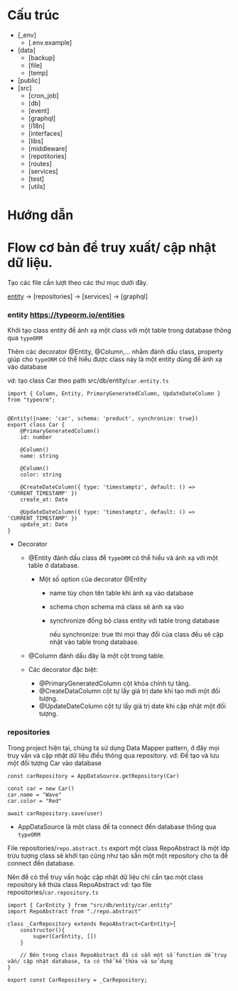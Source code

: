 # Cấu trúc
- [_env]
    - [.env.example]
- [data]
    - [backup]
    - [file]
    - [temp]
- [public]
- [src]
    - [cron_job]
    - [db]
    - [event]
    - [graphql]
    - [i18n]
    - [interfaces]
    - [libs]
    - [middleware]
    - [repotitories]
    - [routes]
    - [services]
    - [test]
    - [utils]
# Hướng dẫn

# Flow cơ bản để truy xuất/ cập nhật dữ liệu.

Tạo các file cần lượt theo các thư mục dưới đây.

[entity](#entity-httpstypeormioentities) -> [repositories] -> [services] -> [graphql]

### entity https://typeorm.io/entities
Khởi tạo class entity để ánh xạ một class với một table trong database thông qua `typeORM`

Thêm các decorator @Entity, @Column,... nhằm đánh dấu class, property giúp cho `typeORM` có thể hiểu được class này là một entity dùng để ánh xạ vào database

vd: tạo class Car theo path src/db/entity/`car.entity.ts`

    import { Column, Entity, PrimaryGeneratedColumn, UpdateDateColumn } from "typeorm";

    
    @Entity({name: 'car', schema: 'product', synchronize: true})
    export class Car {
        @PrimaryGeneratedColumn()
        id: number

        @Column()
        name: string

        @Column()
        color: string

        @CreateDateColumn({ type: 'timestamptz', default: () => 'CURRENT_TIMESTAMP' })
        create_at: Date

        @UpdateDateColumn({ type: 'timestamptz', default: () => 'CURRENT_TIMESTAMP' })
        update_at: Date
    }

- Decorator
  - @Entity đánh dấu class để `typeORM` có thể hiểu và ánh xạ với một table ở database.
    - Một số option của decorator @Entity 
      - name tùy chọn tên table khi ánh xạ vào database
      - schema chọn schema mà class sẽ ánh xạ vào
      - synchronize đồng bộ class entity với table trong database 
        
        nếu synchronize: true thì mọi thay đổi của class đều sẽ cập nhật vào table trong database.
        
  - @Column đánh dấu đây là một cột trong table.
  - Các decorator đặc biệt:
    - @PrimaryGeneratedColumn cột khóa chính tự tăng.
    - @CreateDataColumn cột tự lấy giá trị date khi tạo mới một đối tượng.
    - @UpdateDateColumn cột tự lấy giá trị date khi cập nhật một đối tượng.

### repositories
Trong project hiện tại, chúng ta sử dụng Data Mapper pattern, ở đây mọi truy vấn và cập nhật dữ liệu điều thông qua repository.
vd: Để tạo và lưu một đối tượng Car vào database

    const carRepository = AppDataSource.getRepository(Car)
    
    const car = new Car()
    car.name = "Wave"
    car.color = "Red"
    
    await carRepository.save(user)
    
- AppDataSource là một class để ta connect đến database thông qua `typeORM`

File repositories/`repo.abstract.ts` export một class RepoAbstract là một lớp trừu tượng class sẽ khởi tạo cũng như tạo sắn một một repository cho ta để connect đến database.

Nên để có thể truy vấn hoặc cập nhật dữ liệu chỉ cần tạo một class repository kế thừa class RepoAbstract
vd: tạo file repositories/`car.repository.ts`

    import { CarEntity } from "src/db/entity/car.entity"
    import RepoAbstract from "./repo.abstract"

    class _CarRepository extends RepoAbstract<CarEntity>{
        constructor(){
            super(CarEntity, [])
        }
        
        // Bên trong class RepoAbstract đã có sẵn một số function dể truy vấn/ cập nhật database, ta có thể kế thừa và sử dụng
    }

    export const CarRepository = _CarRepository;


  

